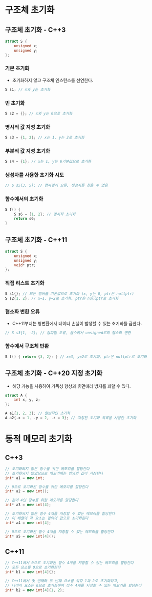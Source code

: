 # 구조체 초기화

## 구조체 초기화 - C++3
```cpp
struct S {
    unsigned x;
    unsigned y;
};
```

### 기본 초기화
- 초기화하지 않고 구조체 인스턴스를 선언한다.
```cpp
S s1; // x와 y는 초기화
```

### 빈 초기화
```cpp
S s2 = {}; // x와 y는 0으로 초기화
```

### 명시적 값 지정 초기화
```cpp
S s3 = {1, 2}; // x는 1, y는 2로 초기화
```

### 부분적 값 지정 초기화
```cpp
S s4 = {1}; // x는 1, y는 0기본값으로 초기화
```

### 생성자를 사용한 초기화 시도
```cpp
// S s5(3, 5); // 컴파일러 오류, 생성자를 찾을 수 없음
```

### 함수에서의 초기화
```cpp
S f() {
    S s6 = {1, 2}; // 명시적 초기화
    return s6;
}
```


## 구조체 초기화 - C++11

```cpp
struct S {
    unsigned x;
    unsigned y;
    void* ptr;
};
```

### 직접 리스트 초기화
```cpp
S s1{}; // 모든 멤버를 기본값으로 초기화 (x, y는 0, ptr은 nullptr)
S s2{1, 2}; // x=1, y=2로 초기화, ptr은 nullptr로 초기화
```

### 협소화 변환 오류
- C++11부터는 형변환에서 데이터 손실이 발생할 수 있는 초기화를 금한다.
```cpp
// S s3{1, -2}; // 컴파일 오류, 음수에서 unsigned로의 협소화 변환
```

### 함수에서 구조체 반환
```cpp
S f() { return {3, 2}; } // x=3, y=2로 초기화, ptr은 nullptr로 초기화
```


## 구조체 초기화 - C++20 지정 초기화
- 해당 기능을 사용하여 가독성 향상과 휴먼에러 방지를 꾀할 수 있다.
```cpp
struct A {
    int x, y, z;
};

A a1{1, 2, 3}; // 일반적인 초기화
A a2{.x = 1, .y = 2, .z = 3}; // 지정된 초기화 목록을 사용한 초기화
```


# 동적 메모리 초기화

## C++3
```cpp
// 초기화되지 않은 정수를 위한 메모리를 할당한다 
// 초기화되지 않았으므로 메모리에는 임의의 값이 저장된다
int* a1 = new int;

// 0으로 초기화된 정수를 위한 메모리를 할당한다
int* a2 = new int();

// 값이 4인 정수를 위한 메모리를 할당한다
int* a3 = new int(4);

// 초기화되지 않은 정수 4개를 저장할 수 있는 메모리를 할당한다
// 이 배열의 각 요소는 임의의 값으로 초기화된다
int* a4 = new int[4];

// 0으로 초기화된 정수 4개를 저장할 수 있는 메모리를 할당한다
int* a5 = new int[4]();
```

## C++11
```cpp
// C++11에서 0으로 초기화된 정수 4개를 저장할 수 있는 메모리를 할당한다
// 모든 요소를 0으로 초기화한다
int* b1 = new int[4]{};

// C++11에서 첫 번째와 두 번째 요소를 각각 1과 2로 초기화하고,
// 나머지 요소는 0으로 초기화하여 정수 4개를 저장할 수 있는 메모리를 할당한다
int* b2 = new int[4]{1, 2};
```
